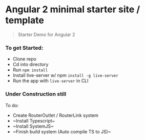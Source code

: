 # Angular 2 minimal starter site / template

> Starter Demo for Angular 2

### To get Started: 

* Clone repo
* Cd into directory
* Run `npm install`
* Install live-server w/ npm `install -g live-server`
* Run the app with `live-server` in CLI

### Under Construction still

To do:

* Create RouterOutlet / RouterLink system
* ~Install Typescript~
* ~Install SystemJS~
* ~Finish build system (Auto compile TS to JS)~

